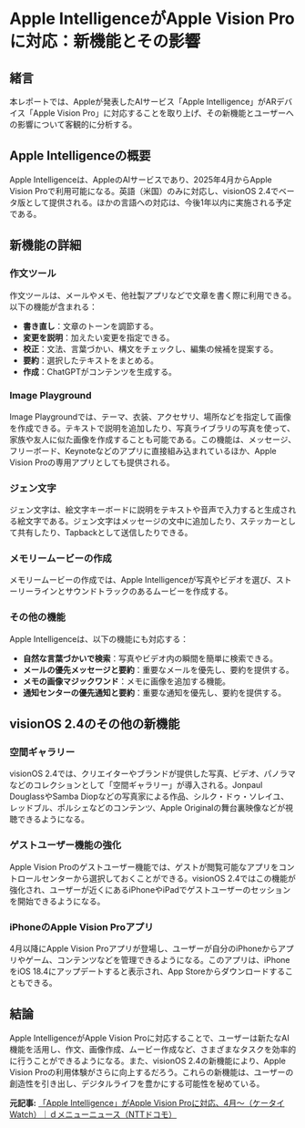 # Apple IntelligenceがApple Vision Proに対応：新機能とその影響

## 緒言

本レポートでは、Appleが発表したAIサービス「Apple Intelligence」がARデバイス「Apple Vision Pro」に対応することを取り上げ、その新機能とユーザーへの影響について客観的に分析する。

## Apple Intelligenceの概要

Apple Intelligenceは、AppleのAIサービスであり、2025年4月からApple Vision Proで利用可能になる。英語（米国）のみに対応し、visionOS 2.4でベータ版として提供される。ほかの言語への対応は、今後1年以内に実施される予定である。

## 新機能の詳細

### 作文ツール

作文ツールは、メールやメモ、他社製アプリなどで文章を書く際に利用できる。以下の機能が含まれる：

- **書き直し**：文章のトーンを調節する。
- **変更を説明**：加えたい変更を指定できる。
- **校正**：文法、言葉づかい、構文をチェックし、編集の候補を提案する。
- **要約**：選択したテキストをまとめる。
- **作成**：ChatGPTがコンテンツを生成する。

### Image Playground

Image Playgroundでは、テーマ、衣装、アクセサリ、場所などを指定して画像を作成できる。テキストで説明を追加したり、写真ライブラリの写真を使って、家族や友人に似た画像を作成することも可能である。この機能は、メッセージ、フリーボード、Keynoteなどのアプリに直接組み込まれているほか、Apple Vision Proの専用アプリとしても提供される。

### ジェン文字

ジェン文字は、絵文字キーボードに説明をテキストや音声で入力すると生成される絵文字である。ジェン文字はメッセージの文中に追加したり、ステッカーとして共有したり、Tapbackとして送信したりできる。

### メモリームービーの作成

メモリームービーの作成では、Apple Intelligenceが写真やビデオを選び、ストーリーラインとサウンドトラックのあるムービーを作成する。

### その他の機能

Apple Intelligenceは、以下の機能にも対応する：

- **自然な言葉づかいで検索**：写真やビデオ内の瞬間を簡単に検索できる。
- **メールの優先メッセージと要約**：重要なメールを優先し、要約を提供する。
- **メモの画像マジックワンド**：メモに画像を追加する機能。
- **通知センターの優先通知と要約**：重要な通知を優先し、要約を提供する。

## visionOS 2.4のその他の新機能

### 空間ギャラリー

visionOS 2.4では、クリエイターやブランドが提供した写真、ビデオ、パノラマなどのコレクションとして「空間ギャラリー」が導入される。Jonpaul DouglassやSamba Diopなどの写真家による作品、シルク・ドゥ・ソレイユ、レッドブル、ポルシェなどのコンテンツ、Apple Originalの舞台裏映像などが視聴できるようになる。

### ゲストユーザー機能の強化

Apple Vision Proのゲストユーザー機能では、ゲストが閲覧可能なアプリをコントロールセンターから選択しておくことができる。visionOS 2.4ではこの機能が強化され、ユーザーが近くにあるiPhoneやiPadでゲストユーザーのセッションを開始できるようになる。

### iPhoneのApple Vision Proアプリ

4月以降にApple Vision Proアプリが登場し、ユーザーが自分のiPhoneからアプリやゲーム、コンテンツなどを管理できるようになる。このアプリは、iPhoneをiOS 18.4にアップデートすると表示され、App Storeからダウンロードすることもできる。

## 結論

Apple IntelligenceがApple Vision Proに対応することで、ユーザーは新たなAI機能を活用し、作文、画像作成、ムービー作成など、さまざまなタスクを効率的に行うことができるようになる。また、visionOS 2.4の新機能により、Apple Vision Proの利用体験がさらに向上するだろう。これらの新機能は、ユーザーの創造性を引き出し、デジタルライフを豊かにする可能性を秘めている。

**元記事:** [「Apple Intelligence」がApple Vision Proに対応、4月〜（ケータイ Watch）｜ｄメニューニュース（NTTドコモ）](https://topics.smt.docomo.ne.jp/amp/article/k_tai/trend/k_tai-1665364)